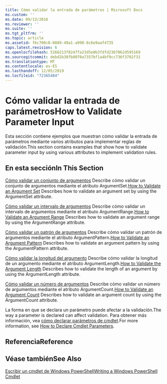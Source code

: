 ```yaml
---
title: Cómo validar la entrada de parámetros | Microsoft Docs
ms.custom: ''
ms.date: 09/13/2016
ms.reviewer: ''
ms.suite: ''
ms.tgt_pltfrm: ''
ms.topic: article
ms.assetid: f6c700c8-0889-49a1-a990-8c6e9aaf4735
caps.latest.revision: 6
ms.openlocfilehash: 5166213f8247fa23d5e0b3fdfd2367062d595169
ms.sourcegitcommit: debd2b38fb8070a7357bf1a4bf9cc736f3702f31
ms.translationtype: MT
ms.contentlocale: es-ES
ms.lasthandoff: 12/05/2019
ms.locfileid: "72365484"
---
```

# <a name="how-to-validate-parameter-input"></a><span data-ttu-id="493f7-102">Cómo validar la entrada de parámetros</span><span class="sxs-lookup"><span data-stu-id="493f7-102">How to Validate Parameter Input</span></span>

<span data-ttu-id="493f7-103">Esta sección contiene ejemplos que muestran cómo validar la entrada de parámetros mediante varios atributos para implementar reglas de validación.</span><span class="sxs-lookup"><span data-stu-id="493f7-103">This section contains examples that show how to validate parameter input by using various attributes to implement validation rules.</span></span>

## <a name="in-this-section"></a><span data-ttu-id="493f7-104">En esta sección</span><span class="sxs-lookup"><span data-stu-id="493f7-104">In This Section</span></span>

<span data-ttu-id="493f7-105">[Cómo validar un conjunto de argumentos](./how-to-validate-an-argument-set.md) Describe cómo validar un conjunto de argumentos mediante el atributo ArgumentSet.</span><span class="sxs-lookup"><span data-stu-id="493f7-105">[How to Validate an Argument Set](./how-to-validate-an-argument-set.md) Describes how to validate an argument set by using the ArgumentSet attribute.</span></span>

<span data-ttu-id="493f7-106">[Cómo validar un intervalo de argumentos](./how-to-validate-an-argument-range.md) Describe cómo validar un intervalo de argumentos mediante el atributo ArgumentRange.</span><span class="sxs-lookup"><span data-stu-id="493f7-106">[How to Validate an Argument Range](./how-to-validate-an-argument-range.md) Describes how to validate an argument range by using the ArgumentRange attribute.</span></span>

<span data-ttu-id="493f7-107">[Cómo validar un patrón de argumentos](./how-to-validate-an-argument-pattern.md) Describe cómo validar un patrón de argumentos mediante el atributo ArgumentPattern.</span><span class="sxs-lookup"><span data-stu-id="493f7-107">[How to Validate an Argument Pattern](./how-to-validate-an-argument-pattern.md) Describes how to validate an argument pattern by using the ArgumentPattern attribute.</span></span>

<span data-ttu-id="493f7-108">[Cómo validar la longitud del argumento](./how-to-validate-the-argument-length.md) Describe cómo validar la longitud de un argumento mediante el atributo ArgumentLength.</span><span class="sxs-lookup"><span data-stu-id="493f7-108">[How to Validate the Argument Length](./how-to-validate-the-argument-length.md) Describes how to validate the length of an argument by using the ArgumentLength attribute.</span></span>

<span data-ttu-id="493f7-109">[Cómo validar un número de argumentos](./how-to-validate-an-argument-count.md) Describe cómo validar un número de argumentos mediante el atributo ArgumentCount.</span><span class="sxs-lookup"><span data-stu-id="493f7-109">[How to Validate an Argument Count](./how-to-validate-an-argument-count.md) Describes how to validate an argument count by using the ArgumentCount attribute.</span></span>

<span data-ttu-id="493f7-110">La forma en que se declara un parámetro puede afectar a la validación.</span><span class="sxs-lookup"><span data-stu-id="493f7-110">The way a parameter is declared can affect validation.</span></span> <span data-ttu-id="493f7-111">Para obtener más información, vea [cómo declarar parámetros de cmdlet](./how-to-declare-cmdlet-parameters.md).</span><span class="sxs-lookup"><span data-stu-id="493f7-111">For more information, see [How to Declare Cmdlet Parameters](./how-to-declare-cmdlet-parameters.md).</span></span>

## <a name="reference"></a><span data-ttu-id="493f7-112">Referencia</span><span class="sxs-lookup"><span data-stu-id="493f7-112">Reference</span></span>

## <a name="see-also"></a><span data-ttu-id="493f7-113">Véase también</span><span class="sxs-lookup"><span data-stu-id="493f7-113">See Also</span></span>

[<span data-ttu-id="493f7-114">Escribir un cmdlet de Windows PowerShell</span><span class="sxs-lookup"><span data-stu-id="493f7-114">Writing a Windows PowerShell Cmdlet</span></span>](./writing-a-windows-powershell-cmdlet.md)
